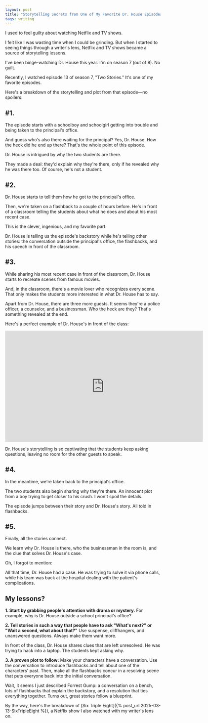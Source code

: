```yaml
---
layout: post
title: "Storytelling Secrets from One of My Favorite Dr. House Episodes"
tags: writing
---
```


I used to feel guilty about watching Netflix and TV shows.

I felt like I was wasting time when I could be grinding. But when I started to seeing things through a writer's lens, Netflix and TV shows became a source of storytelling lessons.

I've been binge-watching Dr. House this year. I'm on season 7 (out of 8). No guilt.

Recently, I watched episode 13 of season 7, "Two Stories." It's one of my favorite episodes.

Here's a breakdown of the storytelling and plot from that episode—no spoilers:

## #1.

The episode starts with a schoolboy and schoolgirl getting into trouble and being taken to the principal's office.

And guess who's also there waiting for the principal? Yes, Dr. House. How the heck did he end up there? That's the whole point of this episode.

Dr. House is intrigued by why the two students are there.

They made a deal: they'd explain why they're there, only if he revealed why he was there too. Of course, he's not a student.

## #2.

Dr. House starts to tell them how he got to the principal's office.

Then, we're taken on a flashback to a couple of hours before. He's in front of a classroom telling the students about what he does and about his most recent case.

This is the clever, ingenious, and my favorite part:

Dr. House is telling us the episode's backstory while he's telling other stories: the conversation outside the principal's office, the flashbacks, and his speech in front of the classroom.

## #3.

While sharing his most recent case in front of the classroom, Dr. House starts to recreate scenes from famous movies.

And, in the classroom, there's a movie lover who recognizes every scene. That only makes the students more interested in what Dr. House has to say.

Apart from Dr. House, there are three more guests. It seems they're a police officer, a counselor, and a businessman. Who the heck are they? That's something revealed at the end.

Here's a perfect example of Dr. House's in front of the class:

<div class="video-container">
<iframe src="https://www.youtube-nocookie.com/embed/a1UZRzbiE8Y?rel=0&fs=0" width="640" height="360" frameborder="0"></iframe>
</div>

Dr. House's storytelling is so captivating that the students keep asking questions, leaving no room for the other guests to speak.

## #4.

In the meantime, we're taken back to the principal's office.

The two students also begin sharing why they're there. An innocent plot from a boy trying to get closer to his crush. I won't spoil the details.

The episode jumps between their story and Dr. House's story. All told in flashbacks.

## #5.

Finally, all the stories connect.

We learn why Dr. House is there, who the businessman in the room is, and the clue that solves Dr. House's case.

Oh, I forgot to mention:

All that time, Dr. House had a case. He was trying to solve it via phone calls, while his team was back at the hospital dealing with the patient's complications.

## My lessons?

**1. Start by grabbing people's attention with drama or mystery.** For example, why is Dr. House outside a school principal's office?

**2. Tell stories in such a way that people have to ask "What's next?" or "Wait a second, what about that?"** Use suspense, cliffhangers, and unanswered questions. Always make them want more.

In front of the class, Dr. House shares clues that are left unresolved. He was trying to hack into a laptop. The students kept asking why.

**3. A proven plot to follow:** Make your characters have a conversation. Use the conversation to introduce flashbacks and tell about one of the characters' past. Then, make all the flashbacks concur in a resolving scene that puts everyone back into the initial conversation.

Wait, it seems I just described Forrest Gump: a conversation on a bench, lots of flashbacks that explain the backstory, and a resolution that ties everything together. Turns out, great stories follow a blueprint.

By the way, here's the breakdown of [Six Triple Eight]({% post_url 2025-03-13-SixTripleEight %}), a Netflix show I also watched with my writer's lens on.

